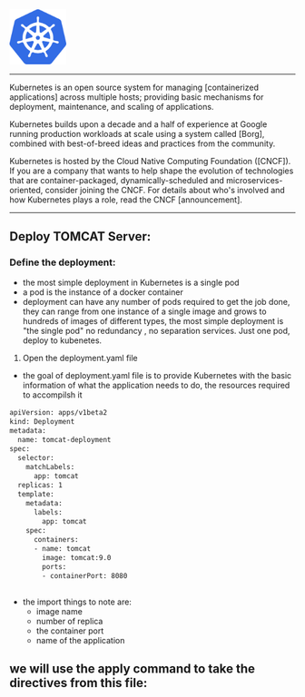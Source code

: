 <img src="https://github.com/kubernetes/kubernetes/raw/master/logo/logo.png" width="100">

----

Kubernetes is an open source system for managing [containerized applications]
across multiple hosts; providing basic mechanisms for deployment, maintenance,
and scaling of applications.

Kubernetes builds upon a decade and a half of experience at Google running
production workloads at scale using a system called [Borg],
combined with best-of-breed ideas and practices from the community.

Kubernetes is hosted by the Cloud Native Computing Foundation ([CNCF]).
If you are a company that wants to help shape the evolution of
technologies that are container-packaged, dynamically-scheduled
and microservices-oriented, consider joining the CNCF.
For details about who's involved and how Kubernetes plays a role,
read the CNCF [announcement].

----
## Deploy TOMCAT Server:
### Define the deployment:
* the most simple deployment in Kubernetes is a single pod 
* a pod is the instance of a docker container
* deployment can have any number of pods required to get the job done, they can range from one instance of a single image and grows to hundreds of images of different types, the most simple deployment is "the single pod" no redundancy , no separation services. Just one pod, deploy to kubenetes.

1. Open the deployment.yaml file
* the goal of deployment.yaml file is to provide Kubernetes with the basic information of what the application needs to do, the resources required to accompilsh it

```
apiVersion: apps/v1beta2
kind: Deployment
metadata:
  name: tomcat-deployment
spec:
  selector:
    matchLabels:
      app: tomcat
  replicas: 1
  template:
    metadata:
      labels:
        app: tomcat
    spec:
      containers:
      - name: tomcat
        image: tomcat:9.0
        ports:
        - containerPort: 8080  


```
* the import things to note are:
    * image name
    * number of replica 
    * the container port
    * name of the application

## we will use the apply command to take the directives from this file:
```

```